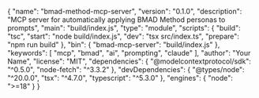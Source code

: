 {
  "name": "bmad-method-mcp-server",
  "version": "0.1.0",
  "description": "MCP server for automatically applying BMAD Method personas to prompts",
  "main": "build/index.js",
  "type": "module",
  "scripts": {
    "build": "tsc",
    "start": "node build/index.js",
    "dev": "tsx src/index.ts",
    "prepare": "npm run build"
  },
  "bin": {
    "bmad-mcp-server": "build/index.js"
  },
  "keywords": [
    "mcp",
    "bmad",
    "ai",
    "prompting",
    "claude"
  ],
  "author": "Your Name",
  "license": "MIT",
  "dependencies": {
    "@modelcontextprotocol/sdk": "^0.5.0",
    "node-fetch": "^3.3.2"
  },
  "devDependencies": {
    "@types/node": "^20.0.0",
    "tsx": "^4.7.0",
    "typescript": "^5.3.0"
  },
  "engines": {
    "node": ">=18"
  }
}